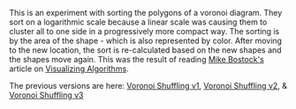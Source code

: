 This is an experiment with sorting the polygons of a voronoi diagram. They sort on a logarithmic scale because a linear scale was causing them to cluster all to one side in a progressively more compact way. The sorting is by the area of the shape - which is also represented by color. After moving to the new location, the sort is re-calculated based on the new shapes and the shapes move again. This was the result of reading <a href="http://bl.ocks.org/mbostock">Mike Bostock's</a> article on <a href="http://bost.ocks.org/mike/algorithms/">Visualizing Algorithms</a>.

The previous versions are here: <a href='http://bl.ocks.org/alexmacy/07389b74c1a83b589c1d9c67c6cef14c'>Voronoi Shuffling v1</a>, <a href='http://bl.ocks.org/alexmacy/1944e5d8967453e1f7c128b7d668761f'>Voronoi Shuffling v2</a>, & <a href='http://bl.ocks.org/alexmacy/5f9ba684d2c9ec68392dee86ff9636bb'>Voronoi Shuffling v3</a>